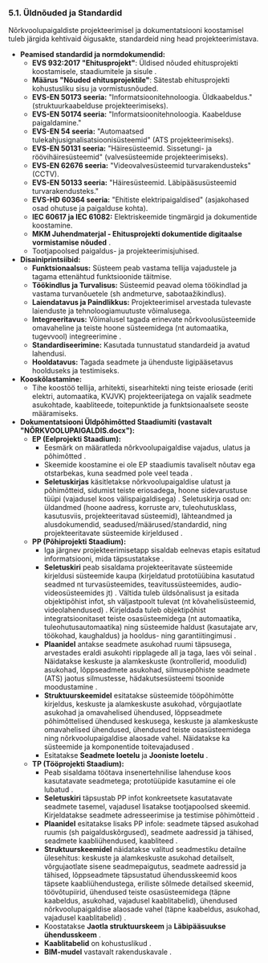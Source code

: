 ### 5.1. Üldnõuded ja Standardid

Nõrkvoolupaigaldiste projekteerimisel ja dokumentatsiooni koostamisel tuleb järgida kehtivaid õigusakte, standardeid ning head projekteerimistava.

* **Peamised standardid ja normdokumendid:**
  * **EVS 932:2017 "Ehitusprojekt"**: Üldised nõuded ehitusprojekti koostamisele, staadiumitele ja sisule .
  * **Määrus "Nõuded ehitusprojektile"**: Sätestab ehitusprojekti kohustusliku sisu ja vormistusnõuded.
  * **EVS-EN 50173 seeria:** "Informatsioonitehnoloogia. Üldkaabeldus." (struktuurkaabelduse projekteerimiseks).
  * **EVS-EN 50174 seeria:** "Informatsioonitehnoloogia. Kaabelduse paigaldamine."
  * **EVS-EN 54 seeria:** "Automaatsed tulekahjusignalisatsioonisüsteemid" (ATS projekteerimiseks).
  * **EVS-EN 50131 seeria:** "Häiresüsteemid. Sissetungi- ja röövihäiresüsteemid" (valvesüsteemide projekteerimiseks).
  * **EVS-EN 62676 seeria:** "Videovalvesüsteemid turvarakendusteks" (CCTV).
  * **EVS-EN 50133 seeria:** "Häiresüsteemid. Läbipääsusüsteemid turvarakendusteks."
  * **EVS-HD 60364 seeria:** "Ehitiste elektripaigaldised" (asjakohased osad ohutuse ja paigalduse kohta).
  * **IEC 60617 ja IEC 61082:** Elektriskeemide tingmärgid ja dokumentide koostamine.
  * **MKM Juhendmaterjal - Ehitusprojekti dokumentide digitaalse vormistamise nõuded** .
  * Tootjapoolsed paigaldus- ja projekteerimisjuhised.
* **Disainiprintsiibid:**
  * **Funktsionaalsus:** Süsteem peab vastama tellija vajadustele ja tagama ettenähtud funktsioonide täitmise.
  * **Töökindlus ja Turvalisus:** Süsteemid peavad olema töökindlad ja vastama turvanõuetele (sh andmeturve, sabotaažikindlus).
  * **Laiendatavus ja Paindlikkus:** Projekteerimisel arvestada tulevaste laienduste ja tehnoloogiamuutuste võimalusega.
  * **Integreeritavus:** Võimalusel tagada erinevate nõrkvoolusüsteemide omavaheline ja teiste hoone süsteemidega (nt automaatika, tugevvool) integreerimine .
  * **Standardiseerimine:** Kasutada tunnustatud standardeid ja avatud lahendusi.
  * **Hooldatavus:** Tagada seadmete ja ühenduste ligipääsetavus hoolduseks ja testimiseks.
* **Kooskõlastamine:**
  * Tihe koostöö tellija, arhitekti, sisearhitekti ning teiste eriosade (eriti elektri, automaatika, KVJVK) projekteerijatega on vajalik seadmete asukohtade, kaabliteede, toitepunktide ja funktsionaalsete seoste määramiseks.
* **Dokumentatsiooni Üldpõhimõtted Staadiumiti (vastavalt "NÕRKVOOLUPAIGALDIS.docx"):**
  * **EP (Eelprojekti Staadium):**
    * Eesmärk on määratleda nõrkvoolupaigaldise vajadus, ulatus ja põhimõtted .
    * Skeemide koostamine ei ole EP staadiumis tavaliselt nõutav ega otstarbekas, kuna seadmed pole veel teada .
    * **Seletuskirjas** käsitletakse nõrkvoolupaigaldise ulatust ja põhimõtteid, sidumist teiste eriosadega, hoone sidevarustuse tüüpi (vajadusel koos välispaigaldisega) . Seletuskirja osad on: üldandmed (hoone aadress, korruste arv, tuleohutusklass, kasutusviis, projekteeritavad süsteemid), lähteandmed ja alusdokumendid, seadused/määrused/standardid, ning projekteeritavate süsteemide kirjeldused .
  * **PP (Põhiprojekti Staadium):**
    * Iga järgnev projekteerimisetapp sisaldab eelnevas etapis esitatud informatsiooni, mida täpsustatakse .
    * **Seletuskiri** peab sisaldama projekteeritavate süsteemide kirjeldusi süsteemide kaupa (kirjeldatud prototüübina kasutatud seadmed nt turvasüsteemides, teavitussüsteemides, audio-videosüsteemides jt) . Vältida tuleb üldsõnalisust ja esitada objektipõhist infot, sh väljastpoolt tulevat (nt kõvahelisüsteemid, videolahendused) . Kirjeldada tuleb objektipõhist integratsioonitaset teiste osasüsteemidega (nt automaatika, tuleohutusautomaatika) ning süsteemide haldust (kasutajate arv, töökohad, kaughaldus) ja hooldus- ning garantiitingimusi .
    * **Plaanidel** antakse seadmete asukohad ruumi täpsusega, arvestades eraldi asukohti ripplagede all ja taga, laes või seinal . Näidatakse keskuste ja alamkeskuste (kontrollerid, moodulid) asukohad, lõppseadmete asukohad, silmusepõhiste seadmete (ATS) jaotus silmustesse, hädakutsesüsteemi tsoonide moodustamine .
    * **Struktuurskeemidel** esitatakse süsteemide tööpõhimõtte kirjeldus, keskuste ja alamkeskuste asukohad, võrgujaotlate asukohad ja omavahelised ühendused, lõppseadmete põhimõttelised ühendused keskusega, keskuste ja alamkeskuste omavahelised ühendused, ühendused teiste osasüsteemidega ning nõrkvoolupaigaldise alaosade vahel. Näidatakse ka süsteemide ja komponentide toitevajadused .
    * Esitatakse **Seadmete loetelu** ja **Jooniste loetelu** .
  * **TP (Tööprojekti Staadium):**
    * Peab sisaldama töötava insenertehnilise lahenduse koos kasutatavate seadmetega; prototüüpide kasutamine ei ole lubatud .
    * **Seletuskiri** täpsustab PP infot konkreetsete kasutatavate seadmete tasemel, vajadusel lisatakse tootjapoolsed skeemid. Kirjeldatakse seadmete adresseerimise ja testimise põhimõtteid .
    * **Plaanidel** esitatakse lisaks PP infole: seadmete täpsed asukohad ruumis (sh paigalduskõrgused), seadmete aadressid ja tähised, seadmete kaabliühendused, kaabliteed .
    * **Struktuurskeemidel** näidatakse valitud seadmestiku detailne ülesehitus: keskuste ja alamkeskuste asukohad detailselt, võrgujaotlate sisene seadmepaigutus, seadmete aadressid ja tähised, lõppseadmete täpsustatud ühendusskeemid koos täpsete kaabliühendustega, eriliste sõlmede detailsed skeemid, töövõtupiirid, ühendused teiste osasüsteemidega (täpne kaabeldus, asukohad, vajadusel kaablitabelid), ühendused nõrkvoolupaigaldise alaosade vahel (täpne kaabeldus, asukohad, vajadusel kaablitabelid) .
    * Koostatakse **Jaotla struktuurskeem** ja **Läbipääsuukse ühendusskeem** .
    * **Kaablitabelid** on kohustuslikud .
    * **BIM-mudel** vastavalt rakenduskavale .
